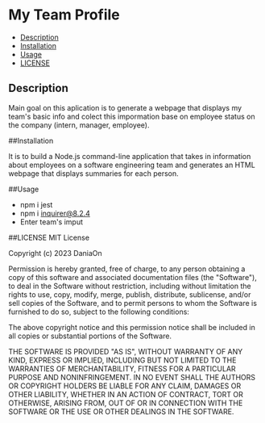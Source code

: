 # My Team Profile

 - [Description](#description)
 - [Installation](#installation)
 - [Usage](#usage)
 - [LICENSE](#license)

## Description

Main goal on this aplication is to generate a webpage that displays my team's basic info and colect this impormation base on employee status on the company (intern, manager, employee).

##Installation

It is to build a Node.js command-line application that takes in information about employees on a software engineering team and generates an HTML webpage that displays summaries for each person.

##Usage 
 - npm i jest
 - npm i inquirer@8.2.4
 - Enter team's imput

##LICENSE
MIT License

Copyright (c) 2023 DaniaOn

Permission is hereby granted, free of charge, to any person obtaining a copy
of this software and associated documentation files (the "Software"), to deal
in the Software without restriction, including without limitation the rights
to use, copy, modify, merge, publish, distribute, sublicense, and/or sell
copies of the Software, and to permit persons to whom the Software is
furnished to do so, subject to the following conditions:

The above copyright notice and this permission notice shall be included in all
copies or substantial portions of the Software.

THE SOFTWARE IS PROVIDED "AS IS", WITHOUT WARRANTY OF ANY KIND, EXPRESS OR
IMPLIED, INCLUDING BUT NOT LIMITED TO THE WARRANTIES OF MERCHANTABILITY,
FITNESS FOR A PARTICULAR PURPOSE AND NONINFRINGEMENT. IN NO EVENT SHALL THE
AUTHORS OR COPYRIGHT HOLDERS BE LIABLE FOR ANY CLAIM, DAMAGES OR OTHER
LIABILITY, WHETHER IN AN ACTION OF CONTRACT, TORT OR OTHERWISE, ARISING FROM,
OUT OF OR IN CONNECTION WITH THE SOFTWARE OR THE USE OR OTHER DEALINGS IN THE
SOFTWARE.
